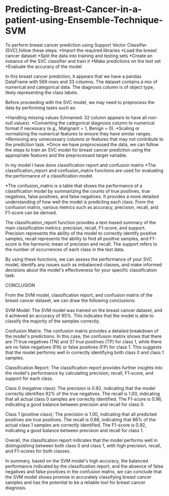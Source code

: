 # Predicting-Breast-Cancer-in-a-patient-using-Ensemble-Technique-SVM
To perform breast cancer prediction using Support Vector Classifier (SVC),follow these steps:
*Import the required libraries
*Load the breast cancer dataset
*Split the data into training and testing sets
*Create an instance of the SVC classifier and train it
*Make predictions on the test set
*Evaluate the accuracy of the model

In this breast cancer prediction, it appears that we have a pandas DataFrame with 569 rows and 33 columns.
The dataset contains a mix of numerical and categorical data. The diagnosis column is of object type, likely representing the class labels.

Before proceeding with the SVC model, we may need to preprocess the data by performing tasks such as:

*Handling missing values (Unnamed: 32 column appears to have all non-null values).
*Converting the categorical diagnosis column to numerical format if necessary (e.g., Malignant = 1, Benign = 0).
*Scaling or normalizing the numerical features to ensure they have similar ranges.
*Removing any unnecessary columns or features that may not contribute to the prediction task.
*Once we have preprocessed the data, we can follow the steps to train an SVC model for breast cancer prediction using the appropriate features and the preprocessed target variable.

In my model I have done classification report and confusion matrix
*The classification_report and confusion_matrix functions are used for evaluating the performance of a classification model.

*The confusion_matrix is a table that shows the performance of a classification model by summarizing the counts of true positives, true negatives, false positives, and false negatives. It provides a more detailed understanding of how well the model is predicting each class. From the confusion matrix, various metrics such as accuracy, precision, recall, and F1-score can be derived.

The classification_report function provides a text-based summary of the main classification metrics: precision, recall, F1-score, and support. Precision represents the ability of the model to correctly identify positive samples, recall represents the ability to find all positive samples, and F1-score is the harmonic mean of precision and recall. The support refers to the number of occurrences of each class in the test data.

By using these functions, we can assess the performance of your SVC model, identify any issues such as imbalanced classes, and make informed decisions about the model's effectiveness for your specific classification task.

CONCLUSION

From the SVM model, classification report, and confusion matrix of the breast cancer dataset, we can draw the following conclusions:

SVM Model: The SVM model was trained on the breast cancer dataset, and it achieved an accuracy of 95%. This indicates that the model is able to classify the majority of the samples correctly.

Confusion Matrix: The confusion matrix provides a detailed breakdown of the model's predictions. In this case, the confusion matrix shows that there are 71 true negatives (TN) and 37 true positives (TP) for class 1, while there are no false negatives (FN) or false positives (FP) for class 1. This suggests that the model performs well in correctly identifying both class 0 and class 1 samples.

Classification Report: The classification report provides further insights into the model's performance by calculating precision, recall, F1-score, and support for each class.

Class 0 (negative class): The precision is 0.92, indicating that the model correctly identifies 92% of the true negatives. The recall is 1.00, indicating that all actual class 0 samples are correctly identified. The F1-score is 0.96, indicating a good balance between precision and recall for class 0.

Class 1 (positive class): The precision is 1.00, indicating that all predicted positives are true positives. The recall is 0.86, indicating that 86% of the actual class 1 samples are correctly identified. The F1-score is 0.92, indicating a good balance between precision and recall for class 1.

Overall, the classification report indicates that the model performs well in distinguishing between both class 0 and class 1, with high precision, recall, and F1-scores for both classes.

In summary, based on the SVM model's high accuracy, the balanced performance indicated by the classification report, and the absence of false negatives and false positives in the confusion matrix, we can conclude that the SVM model shows promise in accurately classifying breast cancer samples and has the potential to be a reliable tool for breast cancer diagnosis.


